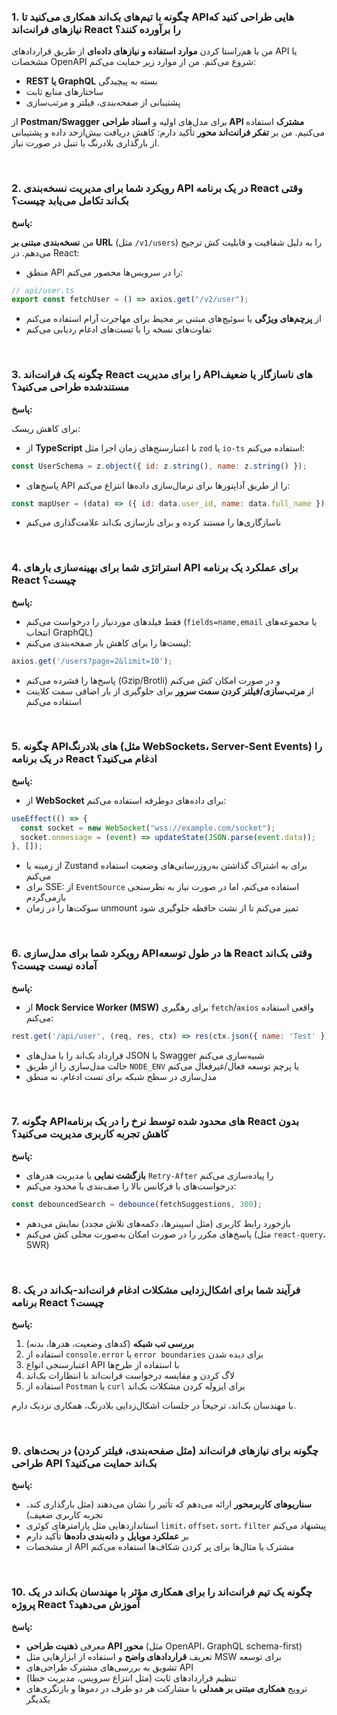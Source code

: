 ### 1. چگونه با تیم‌های بک‌اند همکاری می‌کنید تا APIهایی طراحی کنید که نیازهای فرانت‌اند React را برآورده کنند؟

من با هم‌راستا کردن **موارد استفاده و نیازهای داده‌ای** از طریق قراردادهای API یا مشخصات OpenAPI شروع می‌کنم. من از موارد زیر حمایت می‌کنم:

- **REST یا GraphQL** بسته به پیچیدگی
- ساختارهای منابع ثابت
- پشتیبانی از صفحه‌بندی، فیلتر و مرتب‌سازی

از **Postman/Swagger** برای مدل‌های اولیه و **اسناد طراحی API مشترک** استفاده می‌کنیم. من بر **تفکر فرانت‌اند محور** تأکید دارم: کاهش دریافت بیش‌ازحد داده و پشتیبانی از بارگذاری بلادرنگ یا تنبل در صورت نیاز.

<br />

### 2. رویکرد شما برای مدیریت نسخه‌بندی API در یک برنامه React وقتی بک‌اند تکامل می‌یابد چیست؟

**پاسخ:**

من **نسخه‌بندی مبتنی بر URL** (مثل `/v1/users`) را به دلیل شفافیت و قابلیت کش ترجیح می‌دهم. در React:

- منطق API را در سرویس‌ها محصور می‌کنم:

```jsx
// api/user.ts
export const fetchUser = () => axios.get("/v2/user");
```

- از **پرچم‌های ویژگی** یا سوئیچ‌های مبتنی بر محیط برای مهاجرت آرام استفاده می‌کنم
- تفاوت‌های نسخه را با تست‌های ادغام ردیابی می‌کنم

<br />

### 3. چگونه یک فرانت‌اند React را برای مدیریت APIهای ناسازگار یا ضعیف مستندشده طراحی می‌کنید؟

**پاسخ:**

برای کاهش ریسک:

- از **TypeScript** با اعتبارسنج‌های زمان اجرا مثل `zod` یا `io-ts` استفاده می‌کنم:

```jsx
const UserSchema = z.object({ id: z.string(), name: z.string() });
```

- پاسخ‌های API را از طریق آداپتورها برای نرمال‌سازی داده‌ها انتزاع می‌کنم:

```jsx
const mapUser = (data) => ({ id: data.user_id, name: data.full_name });
```

- ناسازگاری‌ها را مستند کرده و برای بازسازی بک‌اند علامت‌گذاری می‌کنم

<br />

### 4. استراتژی شما برای بهینه‌سازی بارهای API برای عملکرد یک برنامه React چیست؟

**پاسخ:**

- فقط فیلدهای موردنیاز را درخواست می‌کنم (`fields=name,email` یا مجموعه‌های انتخاب GraphQL)
- لیست‌ها را برای کاهش بار صفحه‌بندی می‌کنم:

```jsx
axios.get('/users?page=2&limit=10');
```

- پاسخ‌ها را فشرده می‌کنم (Gzip/Brotli) و در صورت امکان کش می‌کنم
- از **مرتب‌سازی/فیلتر کردن سمت سرور** برای جلوگیری از بار اضافی سمت کلاینت استفاده می‌کنم

<br />

### 5. چگونه APIهای بلادرنگ (مثل WebSockets، Server-Sent Events) را در یک برنامه React ادغام می‌کنید؟

**پاسخ:**

- از **WebSocket** برای داده‌های دوطرفه استفاده می‌کنم:

```jsx
useEffect(() => {
  const socket = new WebSocket("wss://example.com/socket");
  socket.onmessage = (event) => updateState(JSON.parse(event.data));
}, []);
```

- از زمینه یا Zustand برای به اشتراک گذاشتن به‌روزرسانی‌های وضعیت استفاده می‌کنم
- برای SSE: از `EventSource` استفاده می‌کنم، اما در صورت نیاز به نظرسنجی بازمی‌گردم
- سوکت‌ها را در زمان unmount تمیز می‌کنم تا از نشت حافظه جلوگیری شود

<br />

### 6. رویکرد شما برای مدل‌سازی APIها در طول توسعه React وقتی بک‌اند آماده نیست چیست؟

**پاسخ:**

- از **Mock Service Worker (MSW)** برای رهگیری `fetch`/`axios` واقعی استفاده می‌کنم:

```jsx
rest.get('/api/user', (req, res, ctx) => res(ctx.json({ name: 'Test' })));
```

- قرارداد بک‌اند را با مدل‌های JSON یا Swagger شبیه‌سازی می‌کنم
- حالت مدل‌سازی را از طریق `NODE_ENV` یا پرچم توسعه فعال/غیرفعال می‌کنم
- مدل‌سازی در سطح شبکه برای تست ادغام، نه منطق

<br />

### 7. چگونه APIهای محدود شده توسط نرخ را در یک برنامه React بدون کاهش تجربه کاربری مدیریت می‌کنید؟

**پاسخ:**

- **بازگشت نمایی** یا مدیریت هدرهای `Retry-After` را پیاده‌سازی می‌کنم
- درخواست‌های با فرکانس بالا را صف‌بندی یا محدود می‌کنم:

```jsx
const debouncedSearch = debounce(fetchSuggestions, 300);
```

- بازخورد رابط کاربری (مثل اسپینرها، دکمه‌های تلاش مجدد) نمایش می‌دهم
- پاسخ‌های مکرر را در صورت امکان به‌صورت محلی کش می‌کنم (مثل `react-query`، SWR)

<br />

### 8. فرآیند شما برای اشکال‌زدایی مشکلات ادغام فرانت‌اند-بک‌اند در یک برنامه React چیست؟

**پاسخ:**

1. **بررسی تب شبکه** (کدهای وضعیت، هدرها، بدنه)
2. استفاده از `console.error` یا `error boundaries` برای دیده شدن
3. اعتبارسنجی انواع API با استفاده از طرح‌ها
4. لاگ کردن و مقایسه درخواست فرانت‌اند با انتظارات بک‌اند
5. استفاده از `Postman` یا `curl` برای ایزوله کردن مشکلات بک‌اند

با مهندسان بک‌اند، ترجیحاً در جلسات اشکال‌زدایی بلادرنگ، همکاری نزدیک دارم.

<br />

### 9. چگونه برای نیازهای فرانت‌اند (مثل صفحه‌بندی، فیلتر کردن) در بحث‌های طراحی API بک‌اند حمایت می‌کنید؟

**پاسخ:**

- **سناریوهای کاربرمحور** ارائه می‌دهم که تأثیر را نشان می‌دهند (مثل بارگذاری کند، تجربه کاربری ضعیف)
- استانداردهایی مثل پارامترهای کوئری `limit`، `offset`، `sort`، `filter` پیشنهاد می‌کنم
- بر **عملکرد موبایل** و **دانه‌بندی داده‌ها** تأکید دارم
- از مشخصات API مشترک یا مثال‌ها برای پر کردن شکاف‌ها استفاده می‌کنم

<br />

### 10. چگونه یک تیم فرانت‌اند را برای همکاری مؤثر با مهندسان بک‌اند در یک پروژه React آموزش می‌دهید؟

**پاسخ:**

- معرفی **ذهنیت طراحی API محور** (مثل OpenAPI، GraphQL schema-first)
- تعریف **قراردادهای واضح** و استفاده از ابزارهایی مثل MSW برای توسعه
- تشویق به بررسی‌های مشترک طراحی‌های API
- تنظیم قراردادهای ثابت (مثل انتزاع سرویس، مدیریت خطا)
- ترویج **همکاری مبتنی بر همدلی** با مشارکت هر دو طرف در دموها و بازنگری‌های یکدیگر